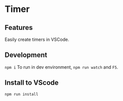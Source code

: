 # Timer

## Features

Easily create timers in VSCode.

## Development

`npm i`
To run in dev environment, `npm run watch` and `F5`.

## Install to VScode

`npm run install`

